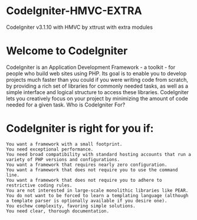 # CodeIgniter-HMVC-EXTRA
CodeIgniter v3.1.10 with HMVC by xttrust with extra modules
# Welcome to CodeIgniter

CodeIgniter is an Application Development Framework - a toolkit - for people who build web sites using PHP. Its goal is to enable you to develop projects much faster than you could if you were writing code from scratch, by providing a rich set of libraries for commonly needed tasks, as well as a simple interface and logical structure to access these libraries. CodeIgniter lets you creatively focus on your project by minimizing the amount of code needed for a given task.
Who is CodeIgniter For?

# CodeIgniter is right for you if:

    You want a framework with a small footprint.
    You need exceptional performance.
    You need broad compatibility with standard hosting accounts that run a variety of PHP versions and configurations.
    You want a framework that requires nearly zero configuration.
    You want a framework that does not require you to use the command line.
    You want a framework that does not require you to adhere to restrictive coding rules.
    You are not interested in large-scale monolithic libraries like PEAR.
    You do not want to be forced to learn a templating language (although a template parser is optionally available if you desire one).
    You eschew complexity, favoring simple solutions.
    You need clear, thorough documentation.
